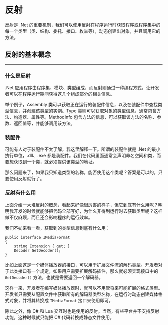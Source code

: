# 反射

反射是 .Net 的重要机制，我们可以使用反射在程序运行时获取程序或程序集中的每一个类型（类、结构、委托、接口、枚举等），动态创建出对象，并且调用它的方法。

## 反射的基本概念

---

### 什么是反射

.Net 应用程序由程序集、模块、类型组成，而反射则通过一种编程方式，让开发者可以在程序运行期间获得这几个组成部分的相关信息。

举个例子，Assembly 类可以获取正在运行的装配件信息，以及在装配件中查找类型信息，并创建该类型的实例。Type 类则可以获取对象的类型信息，通常包含方法、构造器、属性等。MethodInfo 包含方法的信息，可以获取该方法的名称、参数、返回值等，并能够调用该方法。

### 装配件

可能有人对于装配件不太了解，我这里解释一下。所谓的装配件就是 .Net 的最小执行单位，.dll、.exe 都是装配件。我们在代码里面通常会声明命名空间和类，而要想获取到一个类，就必须提供该类型的地址。

那么问题来了，如果我只知道类型的名称，能否使用这个类呢？答案是可以的，只要使用反射就行了。

### 反射有什么用

上面介绍一大堆反射的概念，看起来好像很厉害的样子，但它到底有什么用呢？明明我开发的时候就能够把代码全部写好，为什么非得到运行时去获取类型呢？这样做不仅麻烦，而且还会影响程序的运行效率。

我们不妨来看一看，获取到的类型信息到底有什么用：

```
public interface IMediaFormat
{
    string Extension { get; }
    Decoder GetDecoder();
}
```

比如上面这是一个媒体播放器的接口，可以用于扩展文件流的解码类型。开发者对于此类接口有一个规定，如果用户需要扩展解码插件，那么就必须实现接口中的 `GetDecoder()` 方法，也就是需要返回一个解码器。

这样一来，开发者在编写媒体播放器时，就可以不用管将来可能扩展的格式类型。开发者只需要从配置文件中获取所有的解码器类型名称，在运行时动态创建媒体格式对象，并将其转换成 `IMediaFormat` 接口来使用即可。

除此之外，像 C# 和 Lua 交互时也是使用的反射。当然，有些平台并不支持反射功能，这种时候就只能把 C# 代码转换成静态文件使用。